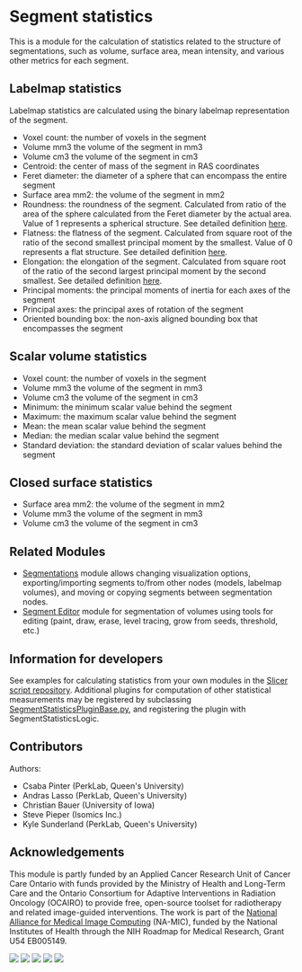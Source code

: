 # Segment statistics

This is a module for the calculation of statistics related to the structure of segmentations, such as volume, surface area, mean intensity, and various other metrics for each segment.

## Labelmap statistics

Labelmap statistics are calculated using the binary labelmap representation of the segment.

- Voxel count: the number of voxels in the segment
- Volume mm3 the volume of the segment in mm3
- Volume cm3 the volume of the segment in cm3
- Centroid: the center of mass of the segment in RAS coordinates
- Feret diameter: the diameter of a sphere that can encompass the entire segment
- Surface area mm2: the volume of the segment in mm2
- Roundness: the roundness of the segment. Calculated from ratio of the area of the sphere calculated from the Feret diameter by the actual area. Value of 1 represents a spherical structure. See detailed definition [here](https://www.insight-journal.org/browse/publication/301).
- Flatness: the flatness of the segment. Calculated from square root of the ratio of the second smallest principal moment by the smallest. Value of 0 represents a flat structure. See detailed definition [here](https://www.insight-journal.org/browse/publication/301).
- Elongation: the elongation of the segment. Calculated from square root of the ratio of the second largest principal moment by the second smallest. See detailed definition [here](https://www.insight-journal.org/browse/publication/301).
- Principal moments: the principal moments of inertia for each axes of the segment
- Principal axes: the principal axes of rotation of the segment
- Oriented bounding box: the non-axis aligned bounding box that encompasses the segment

## Scalar volume statistics

- Voxel count: the number of voxels in the segment
- Volume mm3 the volume of the segment in mm3
- Volume cm3 the volume of the segment in cm3
- Minimum: the minimum scalar value behind the segment
- Maximum: the maximum scalar value behind the segment
- Mean: the mean scalar value behind the segment
- Median: the median scalar value behind the segment
- Standard deviation: the standard deviation of scalar values behind the segment

## Closed surface statistics

- Surface area mm2: the volume of the segment in mm2
- Volume mm3 the volume of the segment in mm3
- Volume cm3 the volume of the segment in cm3

## Related Modules

- [Segmentations](segmentations) module allows changing visualization options, exporting/importing segments to/from other nodes (models, labelmap volumes), and moving or copying segments between segmentation nodes.
- [Segment Editor](segmenteditor) module for segmentation of volumes using tools for editing (paint, draw, erase, level tracing, grow from seeds, threshold, etc.)

## Information for developers

See examples for calculating statistics from your own modules in the [Slicer script repository](https://www.slicer.org/wiki/Documentation/Nightly/ScriptRepository#Quantifying_segments).
Additional plugins for computation of other statistical measurements may be registered by subclassing [SegmentStatisticsPluginBase.py](https://github.com/Slicer/Slicer/blob/master/Modules/Scripted/SegmentStatistics/SegmentStatisticsPlugins/SegmentStatisticsPluginBase.py), and registering the plugin with SegmentStatisticsLogic.

## Contributors

Authors:
- Csaba Pinter (PerkLab, Queen's University)
- Andras Lasso (PerkLab, Queen's University)
- Christian Bauer (University of Iowa)
- Steve Pieper (Isomics Inc.)
- Kyle Sunderland (PerkLab, Queen's University)

## Acknowledgements

This module is partly funded by an Applied Cancer Research Unit of Cancer Care Ontario with funds provided by the Ministry of Health and Long-Term Care and the Ontario Consortium for Adaptive Interventions in Radiation Oncology (OCAIRO) to provide free, open-source toolset for radiotherapy and related image-guided interventions.
The work is part of the [National Alliance for Medical Image Computing](http://www.na-mic.org/) (NA-MIC), funded by the National Institutes of Health through the NIH Roadmap for Medical Research, Grant U54 EB005149.

![](https://github.com/Slicer/Slicer/releases/download/docs-resources/logo_perklab.png)
![](https://github.com/Slicer/Slicer/releases/download/docs-resources/logo_isomics.png)
![](https://github.com/Slicer/Slicer/releases/download/docs-resources/logo_namic.png)
![](https://github.com/Slicer/Slicer/releases/download/docs-resources/logo_nac.png)
![](https://github.com/Slicer/Slicer/releases/download/docs-resources/logo_ge.png)
